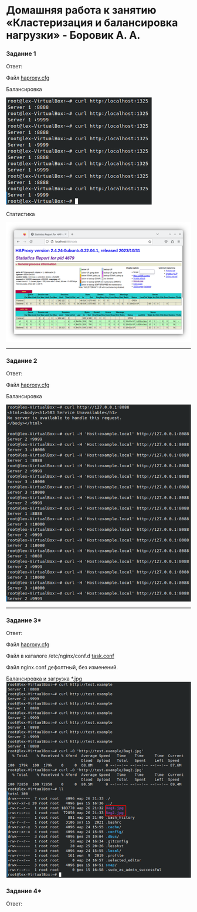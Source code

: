 # Домашняя работа к занятию «Кластеризация и балансировка нагрузки» - Боровик А. А.

### Задание 1

Ответ:

Файл [haproxy.cfg](https://github.com/Lex-Chaos/claster-balance-hw/blob/main/files/Task1_haproxy.cfg)

Балансировка

![Балансировка](https://github.com/Lex-Chaos/claster-balance-hw/blob/main/img/Task1_tcp_balance_roundrobin.png)

Статистика

![Статистика](https://github.com/Lex-Chaos/claster-balance-hw/blob/main/img/Task1_statistic.png)


---

### Задание 2

Ответ:

Файл [haproxy.cfg](https://github.com/Lex-Chaos/claster-balance-hw/blob/main/files/Task2_haproxy.cfg)

Балансировка

![Балансировка](https://github.com/Lex-Chaos/claster-balance-hw/blob/main/img/Task2_http_balance_roundrobin.png)

---

### Задание 3*

Ответ:

Файл [haproxy.cfg](https://github.com/Lex-Chaos/claster-balance-hw/blob/main/files/Task3_haproxy.cfg)

Файл в каталоге /etc/nginx/conf.d [task.conf](https://github.com/Lex-Chaos/claster-balance-hw/blob/main/files/Task3_nginx_test.conf)

Файл nginx.conf дефолтный, без изменений.

Балансировка и загрузка *.jpg ![Балансировка и скачивание](https://github.com/Lex-Chaos/claster-balance-hw/blob/main/img/Task3_balance_and_jpg.png)

### Задание 4*

Ответ:
